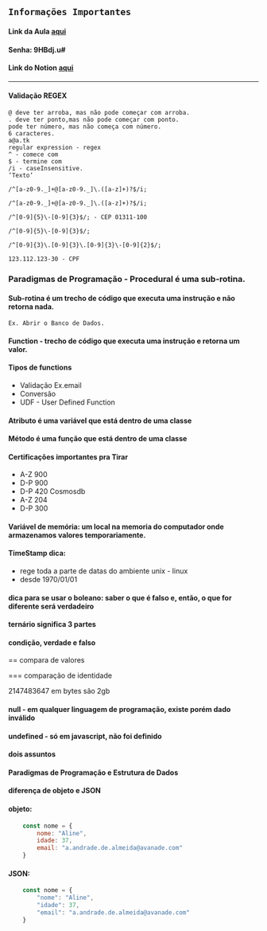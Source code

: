 ## `Informações Importantes`
#### Link da Aula [aqui](https://zoom.us/rec/share/uva60V7sFBNGenXBbb01e5saHWzEXJmI5eJMbzjvjL0F5EhwYcYx0Db9ypYJEGj_.eJ8V7ZK-7rDv7Vn0)
#### Senha: 9HBdj.u#
#### Link do Notion [aqui](https://nebula-macadamia-0ba.notion.site/Aula-2-85826a53f3ec40088e51b83c9ff9e7b9)
___

#### Validação REGEX
    @ deve ter arroba, mas não pode começar com arroba.
    . deve ter ponto,mas não pode começar com ponto.
    pode ter número, mas não começa com número.
    6 caracteres.
    a@a.tk
    regular expression - regex 
    ^ - comece com
    $ - termine com 
    /i - caseInsensitive.
    ‘Texto‘

```
/^[a-z0-9._]+@[a-z0-9._]\.([a-z]+)?$/i;

/^[a-z0-9._]+@[a-z0-9._]\.([a-z]+)?$/i;

/^[0-9]{5}\-[0-9]{3}$/; - CEP 01311-100

/^[0-9]{5}\-[0-9]{3}$/;

/^[0-9]{3}\.[0-9]{3}\.[0-9]{3}\-[0-9]{2}$/;

123.112.123-30 - CPF
```

### Paradigmas de Programação - Procedural é uma sub-rotina.

#### **Sub-rotina** é um trecho de código que executa uma instrução e não retorna nada. 
    Ex. Abrir o Banco de Dados.

#### **Function** - trecho de código que executa uma instrução e retorna um valor.
#### Tipos de functions
- Validação Ex.email
- Conversão
- UDF - User Defined Function

#### Atributo é uma variável que está dentro de uma classe

#### Método é uma função que está dentro de uma classe


#### Certificações importantes pra Tirar
- A-Z 900
- D-P 900
- D-P 420 Cosmosdb
- A-Z 204
- D-P 300


#### Variável de memória: um local na memoria do computador onde armazenamos valores temporariamente.

#### TimeStamp dica: 
- rege toda a parte de datas do ambiente unix - linux
- desde 1970/01/01


#### dica para se usar o boleano: saber o que é falso e, então, o que for diferente será verdadeiro

#### ternário significa 3 partes
#### condição, verdade e falso

== compara de valores

=== comparação de identidade

2147483647 em bytes são 2gb

#### null - em qualquer linguagem de programação, existe porém dado inválido

#### undefined - só em javascript, não foi definido

#### dois assuntos
#### Paradigmas de Programação e Estrutura de Dados

#### diferença de objeto e JSON
#### objeto: 
```javascript
    const nome = {
        nome: "Aline",
        idade: 37,
        email: "a.andrade.de.almeida@avanade.com"
    }
```
#### JSON: 
```javascript
    const nome = {
        "nome": "Aline",
        "idade": 37,
        "email": "a.andrade.de.almeida@avanade.com"
    }
```
